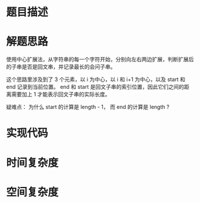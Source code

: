 
# 题目描述

# 解题思路
使用中心扩展法，从字符串的每一个字符开始，分别向左右两边扩展，判断扩展后的子串是否是回文串，并记录最长的会问子串。

这个思路里涉及到了 3 个元素，以 i 为中心，以 i 和 i+1 为中心，以及 start 和 end 记录到当前位置。
end 和 start 是回文子串的索引位置，因此它们之间的距离需要加上 1 才能表示回文子串的实际长度。

疑难点：
为什么 start 的计算是 length - 1， 而 end 的计算是 length ?

# 实现代码

# 时间复杂度

# 空间复杂度




